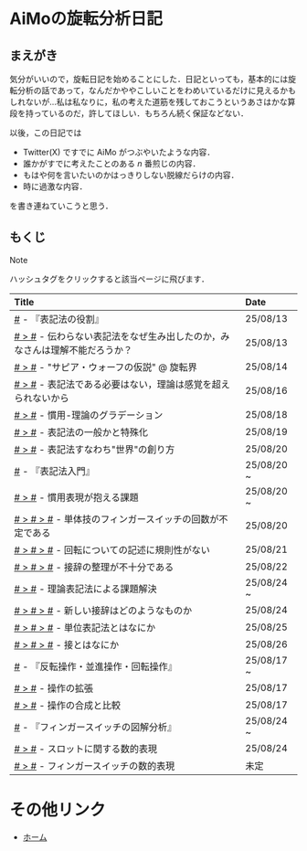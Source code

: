 # AiMoの旋転分析日記
## まえがき
気分がいいので，旋転日記を始めることにした．日記といっても，基本的には旋転分析の話であって，なんだかややこしいことをわめいているだけに見えるかもしれないが...私は私なりに，私の考えた道筋を残しておこうというあさはかな算段を持っているのだ，許してほしい．もちろん続く保証などない．

以後，この日記では
- Twitter(X) ですでに AiMo がつぶやいたような内容．
- 誰かがすでに考えたことのある $n$ 番煎じの内容．
- もはや何を言いたいのかはっきりしない脱線だらけの内容．
- 時に過激な内容．

を書き連ねていこうと思う．

## もくじ

> [!Note]
> ハッシュタグをクリックすると該当ページに飛びます．


|Title|Date|
|:-|:-|
|[#](role_of_notations.md) - 『表記法の役割』|25/08/13|
|[# > #](role_of_notations.md#伝わらない表記法をなぜ生み出したのかみなさんは理解不能だろうか) - 伝わらない表記法をなぜ生み出したのか，みなさんは理解不能だろうか？|25/08/13|
|[# > #](role_of_notations.md#サピア・ウォーフの仮説--旋転界) - "サピア・ウォーフの仮説" @ 旋転界|25/08/14|
|[# > #](role_of_notations.md#表記法である必要はない理論は感覚を超えられないから) - 表記法である必要はない，理論は感覚を超えられないから|25/08/16|
|[# > #](role_of_notations.md#慣用-理論のグラデーション) - 慣用-理論のグラデーション|25/08/18|
|[# > #](role_of_notations.md#表記法の一般かと特殊化) - 表記法の一般かと特殊化|25/08/19|
|[# > #](role_of_notations.md#表記法すなわち世界の創り方) - 表記法すなわち"世界"の創り方|25/08/20|
|[#](an_introduction_of_notation.md) - 『表記法入門』|25/08/20 ~|
|[# > #](an_introduction_of_notation.md#慣用表現が抱える課題) - 慣用表現が抱える課題|25/08/20 ~|
|[# > # > #](an_introduction_of_notation.md#単体技のフィンガースイッチの回数が不定である) - 単体技のフィンガースイッチの回数が不定である|25/08/20|
|[# > # > #](an_introduction_of_notation.md#回転についての記述に規則性がない) - 回転についての記述に規則性がない|25/08/21|
|[# > # > #](an_introduction_of_notation.md#接辞の整理が不十分である) - 接辞の整理が不十分である|25/08/22|
|[# > #](an_introduction_of_notation.md#理論表記法による課題解決) - 理論表記法による課題解決|25/08/24 ~|
|[# > # > #](an_introduction_of_notation.md#新しい接辞はどのようなものか) - 新しい接辞はどのようなものか|25/08/24|
|[# > # > #](an_introduction_of_notation.md#単位表記法とはなにか) - 単位表記法とはなにか|25/08/25|
|[# > # > #](an_introduction_of_notation.md#接とはなにか) - 接とはなにか|25/08/26|
|[#](expansion_of_operation.md) - 『反転操作・並進操作・回転操作』|25/08/17 ~ |
|[# > #](expansion_of_operation.md#操作の拡張) - 操作の拡張|25/08/17|
|[# > #](expansion_of_operation.md#操作の合成と比較) - 操作の合成と比較|25/08/17|
|[#](expansion_of_operation.md) - 『フィンガースイッチの図解分析』|25/08/24 ~|
|[# > #](expansion_of_operation.md#スロットに関する数的表現) - スロットに関する数的表現|25/08/24|
|[# > #](expansion_of_operation.md#フィンガースイッチの数的表現) - フィンガースイッチの数的表現|未定|



# その他リンク
- [ホーム](../README.md)
